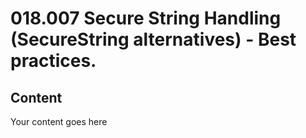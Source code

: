 ﻿# 018.007 Secure String Handling (SecureString alternatives) - Best practices.

## Content
Your content goes here

